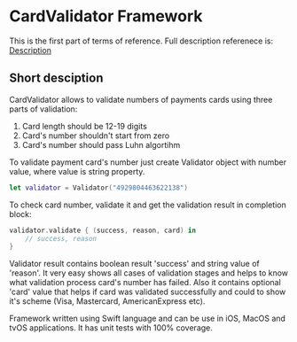 # CardValidator Framework
This is the first part of terms of reference. Full description referenece is: [Description](https://github.com/st-small/SkybondsApp/blob/master/tasks_ios_developer.pdf)

## Short desciption
CardValidator allows to validate numbers of payments cards using three parts of validation:
1. Card length should be 12-19 digits
2. Card's number shouldn't start from zero
3. Card's number should pass Luhn algortihm

To validate payment card's number just create Validator object with number value, where value is string property.

```swift
let validator = Validator("4929804463622138")

```

To check card number, validate it and get the validation result in completion block:

```swift
validator.validate { (success, reason, card) in
    // success, reason
}
```
Validator result contains boolean result 'success' and string value of 'reason'. It very easy shows all cases of validation stages and helps to know what validation process card's number has failed. Also it contains optional 'card' value that helps if card was validated successfully and could to show it's scheme (Visa, Mastercard, AmericanExpress etc).

Framework written using Swift language and can be use in iOS, MacOS and tvOS applications. It has unit tests with 100% coverage.



